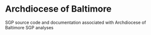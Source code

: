 Archdiocese of Baltimore
========================

SGP source code and documentation associated with Archdiocese of Baltimore SGP analyses
